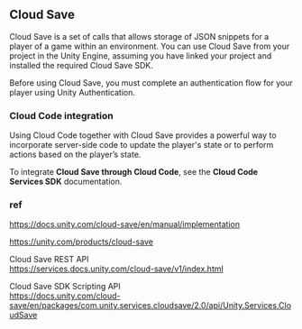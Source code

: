 ## Cloud Save
Cloud Save is a set of calls that allows storage of JSON snippets for a player of a game within an environment. You can use Cloud Save from your project in the Unity Engine, assuming you have linked your project and installed the required Cloud Save SDK.

Before using Cloud Save, you must complete an authentication flow for your player using Unity Authentication.

### Cloud Code integration
Using Cloud Code together with Cloud Save provides a powerful way to incorporate server-side code to update the player's state or to perform actions based on the player’s state.

To integrate **Cloud Save through Cloud Code**, see the **Cloud Code Services SDK** documentation.



### ref

https://docs.unity.com/cloud-save/en/manual/implementation

https://unity.com/products/cloud-save

Cloud Save REST API \
https://services.docs.unity.com/cloud-save/v1/index.html

Cloud Save SDK Scripting API \
https://docs.unity.com/cloud-save/en/packages/com.unity.services.cloudsave/2.0/api/Unity.Services.CloudSave
